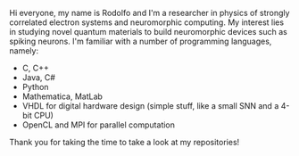 Hi everyone, my name is Rodolfo and I'm a researcher in physics of strongly correlated electron systems and neuromorphic computing. My interest lies in studying novel quantum materials to build neuromorphic devices such as spiking neurons. I'm familiar with a number of programming languages, namely:

- C, C++
- Java, C#
- Python
- Mathematica, MatLab
- VHDL for digital hardware design (simple stuff, like a small SNN and a 4-bit CPU)
- OpenCL and MPI for parallel computation

Thank you for taking the time to take a look at my repositories!

<!---
fairfriend92/fairfriend92 is a ✨ special ✨ repository because its `README.md` (this file) appears on your GitHub profile.
You can click the Preview link to take a look at your changes.
--->

